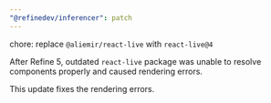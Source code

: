 ```yaml
---
"@refinedev/inferencer": patch
---
```


chore: replace `@aliemir/react-live` with `react-live@4`

After Refine 5, outdated `react-live` package was unable to resolve components properly and caused rendering errors.

This update fixes the rendering errors.
